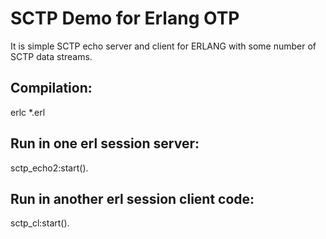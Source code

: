 
# SCTP Demo for Erlang OTP

It is simple SCTP echo server and client for ERLANG with some number of SCTP data streams.

## Compilation:
   erlc *.erl

## Run in one erl session server:

 sctp_echo2:start().

## Run in another erl session client code:

 sctp_cl:start().


